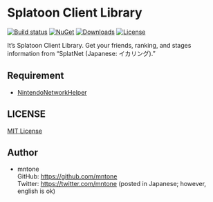 # Splatoon Client Library

[![Build status](https://img.shields.io/appveyor/ci/mntone/SplatoonClient/master.svg?style=flat-square)](https://ci.appveyor.com/project/mntone/SplatoonClient) [![NuGet](https://img.shields.io/nuget/v/Mntone.SplatoonClient.svg?style=flat-square)](https://www.nuget.org/packages/Mntone.SplatoonClient/) [![Downloads](https://img.shields.io/nuget/dt/Mntone.SplatoonClient.svg?style=flat-square)](https://www.nuget.org/packages/Mntone.SplatoonClient/) [![License](https://img.shields.io/github/license/mntone/SplatoonClient.svg?style=flat-square)](https://github.com/mntone/SplatoonClient/blob/master/LICENSE.txt)

It’s Splatoon Client Library. Get your friends, ranking, and stages information from “SplatNet (Japanese: イカリング).”


## Requirement

- [NintendoNetworkHelper](https://github.com/mntone/NintendoNetworkHelper)


## LICENSE

[MIT License](https://github.com/mntone/SplatoonClient/blob/master/LICENSE.txt)


## Author

- mntone<br>
	GitHub: https://github.com/mntone<br>
	Twitter: https://twitter.com/mntone (posted in Japanese; however, english is ok)